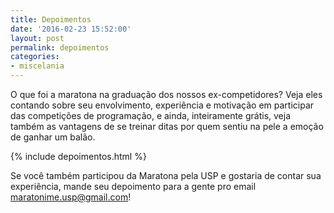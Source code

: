 ```yaml
---
title: Depoimentos
date: '2016-02-23 15:52:00'
layout: post
permalink: depoimentos
categories:
- miscelania
---
```


O que foi a maratona na graduação dos nossos ex-competidores? Veja eles contando sobre seu envolvimento, experiência e motivação em participar das competições de programação, e ainda, inteiramente grátis, veja também as vantagens de se treinar ditas por quem sentiu na pele a emoção de ganhar um balão.

{% include depoimentos.html %}

Se você também participou da Maratona pela USP e gostaria de contar sua experiência, mande seu depoimento para a gente pro email [maratonime.usp@gmail.com](mailto:maratonime.usp@gmail.com)!
